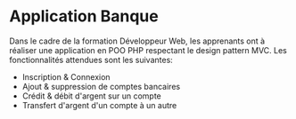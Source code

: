 # Application Banque

Dans le cadre de la formation Développeur Web, les apprenants ont à réaliser une application en POO PHP respectant le design pattern MVC.
Les fonctionnalités attendues sont les suivantes:
- Inscription & Connexion
- Ajout & suppression de comptes bancaires
- Crédit & débit d'argent sur un compte
- Transfert d'argent d'un compte à un autre
